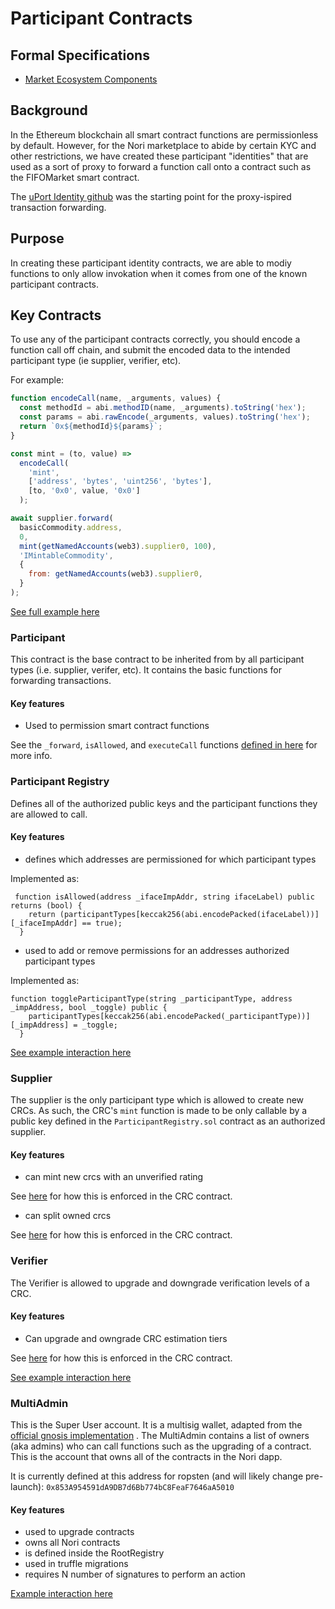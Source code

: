 # Participant Contracts

## Formal Specifications

- [Market Ecosystem Components](https://github.com/nori-dot-eco/NIPs/blob/NIP-2-Market-Ecosystem-Components/NIP-2-Market-Ecosystem-Components.md)

## Background

In the Ethereum blockchain all smart contract functions are permissionless by default. However, for the Nori marketplace to abide by certain KYC and other restrictions, we have created these participant "identities" that are used as a sort of proxy to forward a function call onto a contract such as the FIFOMarket smart contract.

The [uPort Identity github](https://github.com/uport-project/uport-identity) was the starting point for the proxy-ispired transaction forwarding.

## Purpose

In creating these participant identity contracts, we are able to modiy functions to only allow invokation when it comes from one of the known participant contracts.

## Key Contracts

To use any of the participant contracts correctly, you should encode a function call off chain, and submit the encoded data to the intended participant type (ie supplier, verifier, etc).

For example:

```javascript
function encodeCall(name, _arguments, values) {
  const methodId = abi.methodID(name, _arguments).toString('hex');
  const params = abi.rawEncode(_arguments, values).toString('hex');
  return `0x${methodId}${params}`;
}

const mint = (to, value) =>
  encodeCall(
    'mint',
    ['address', 'bytes', 'uint256', 'bytes'],
    [to, '0x0', value, '0x0']
  );

await supplier.forward(
  basicCommodity.address,
  0,
  mint(getNamedAccounts(web3).supplier0, 100),
  'IMintableCommodity',
  {
    from: getNamedAccounts(web3).supplier0,
  }
);
```

[See full example here](https://github.com/nori-dot-eco/contracts/blob/master/test/behaviors/BasicCommodity.js)

### Participant

This contract is the base contract to be inherited from by all participant types (i.e. supplier, verifer, etc). It contains the basic functions for forwarding transactions.

#### Key features

- Used to permission smart contract functions

See the `_forward`, `isAllowed`, and `executeCall` functions [defined in here](https://github.com/nori-dot-eco/contracts/blob/master/contracts/participant/ParticipantV0_1_0.sol#L47) for more info.

### Participant Registry

Defines all of the authorized public keys and the participant functions they are allowed to call.

#### Key features

- defines which addresses are permissioned for which participant types

Implemented as:

```solidity
 function isAllowed(address _ifaceImpAddr, string ifaceLabel) public returns (bool) {
    return (participantTypes[keccak256(abi.encodePacked(ifaceLabel))][_ifaceImpAddr] == true);
  }
```

- used to add or remove permissions for an addresses authorized participant types

Implemented as:

```solidity
function toggleParticipantType(string _participantType, address _impAddress, bool _toggle) public {
    participantTypes[keccak256(abi.encodePacked(_participantType))][_impAddress] = _toggle;
  }
```

[See example interaction here](https://github.com/nori-dot-eco/contracts/blob/master/test/behaviors/Supplier.js#L51)

### Supplier

The supplier is the only participant type which is allowed to create new CRCs. As such, the CRC's `mint` function is made to be only callable by a public key defined in the `ParticipantRegistry.sol` contract as an authorized supplier.

#### Key features

- can mint new crcs with an unverified rating

See [here](https://github.com/nori-dot-eco/contracts/blob/master/contracts/commodity/MintableCommodity.sol#L27) for how this is enforced in the CRC contract.

- can split owned crcs

See [here](https://github.com/nori-dot-eco/contracts/blob/master/contracts/commodity/SplittableCommodity.sol#L12) for how this is enforced in the CRC contract.

### Verifier

The Verifier is allowed to upgrade and downgrade verification levels of a CRC.

#### Key features

- Can upgrade and owngrade CRC estimation tiers

See [here](https://github.com/nori-dot-eco/contracts/blob/master/contracts/commodity/VerifiableCommodity.sol#L16) for how this is enforced in the CRC contract.

[See example interaction here](https://github.com/nori-dot-eco/contracts/blob/master/test/behaviors/Verifier.js)

### MultiAdmin

This is the Super User account. It is a multisig wallet, adapted from the [official gnosis implementation](https://github.com/gnosis/MultiSigWallet) . The MultiAdmin contains a list of owners (aka admins) who can call functions such as the upgrading of a contract. This is the account that owns all of the contracts in the Nori dapp.

It is currently defined at this address for ropsten (and will likely change pre-launch): `0x853A954591dA9DB7d6Bb774bC8FeaF7646aA5010`

#### Key features

- used to upgrade contracts
- owns all Nori contracts
- is defined inside the RootRegistry
- used in truffle migrations
- requires N number of signatures to perform an action

[Example interaction here](https://github.com/nori-dot-eco/contracts/blob/master/test/behaviors/MultiSig.js)
